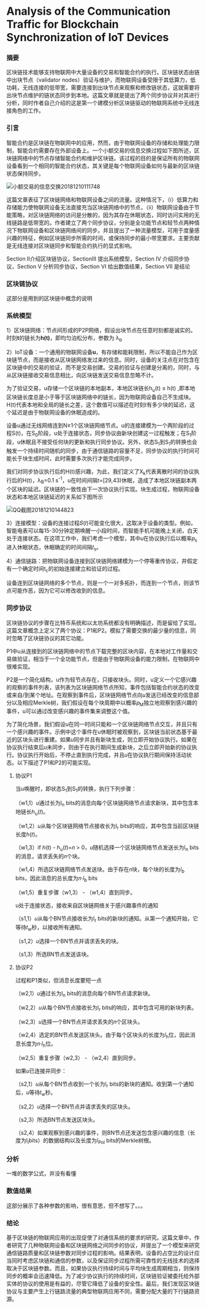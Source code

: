 # Analysis of the Communication Traffic for Blockchain Synchronization of IoT Devices


### 摘要

区块链技术能够支持物联网中大量设备的交易和智能合约的执行。区块链状态由链中出块节点（validator nodes）验证与维护，而物联网设备受限于其低算力，低功耗，无线连接的低带宽，需要连接到出块节点来观察和修改链状态，这就需要将出块节点维护的链状态同步到本地。这篇文章就是提出了两个同步协议并对其进行分析，同时作者自己介绍的这是第一个建模分析区块链驱动的物联网系统中无线连接角色的工作。

<!--more-->

### 引言

智能合约是区块链在物联网中的应用，然而，由于物联网设备的存储和处理能力限制，智能合约需要存在外部设备上。一个小额交易的信息交换过程如下图所述，区块链网络中的节点存储智能合约和维护区块链。该过程的目的是保证所有的物联网设备看到一个相同的智能合约状态，其关键是每个物联网设备如何与最新的区块链状态保持同步。

![小额交易的信息交换20181210111748](https://user-images.githubusercontent.com/26682846/54514046-033fa180-4994-11e9-9143-b1e79280a088.png)

这篇文章表征了区块链网络和物联网设备之间的流量。这种情况下，（i）低算力和存储能力使物联网设备无法直接充当区块链网络中的节点，（ii）物联网设备由于节能策略，对区块链网络的访问是分散的，因为其存在休眠状态，同时访问实用的无线链路是低带宽的。作者建立了两个同步协议，分别是全功能节点和轻节点两种情况下物联网设备和区块链网络间的同步。并且提出了一种流量模型，可用于度量感兴趣的特征，例如区块链同步所需的时间，或保持同步的最小带宽要求。主要贡献是无线连接对区块链同步和智能合约执行的显式影响。

Section II介绍区块链协议，SectionIII 提出系统模型，Section IV 介绍同步协议，Section V 分析同步协议，Section VI 给出数值结果，Section VII 是结论

### 区块链协议

这部分是用到的区块链中概念的说明

### 系统模型

1）区块链网络：节点间形成的P2P网络，假设出块节点在任意时刻都是诚实的。时刻**t**的链长为**h(t)**，即均匀泊松分布，参数为 &lambda;<sub>b</sub>

2）IoT设备：一个通用的物联网设备**u**，有存储和能耗限制，所以不能自己作为区块链节点，而是接收从区块链网络发过来的信息。同时，设备的关注点在对包含在区块链中的交易的验证，而不是交易创建。交易的验证与创建是分离的，同时，与从区块链接收交易信息相比，向区块链发送交易信息忽略不计。

为了验证交易，u存储一个区块链的本地副本，本地区块链长h<sub>u</sub>(t) &leq; h(t) ,即本地区块链长度总是小于等于区块链网络中的链长，因为物联网设备自己不生成块。H(t)代表本地和全局的链长之差，这个数值可以描述在时刻t有多少块的延迟，这个延迟是由于物联网设备的休眠造成的。

设备u通过无线网络连到N&geq;1个区块链网络节点。u的连接建模为一个两阶段的过程S(t)，在S<sub>0</sub>阶段，u处于连接状态，同步协议由新块创建这一过程触发；在S<sub>1</sub>阶段，u休眠且不接受任何块的更新和执行同步协议。另外，状态S<sub>1</sub>到S<sub>1</sub>的转换也会触发一个持续时间随机的同步，由于通信链路的容量不足，同步协议的执行时间可能长于块生成时间，此时需要多次执行才能完成同步。

我们对同步协议执行后的H(t)感兴趣，为此，我们定义了X<sub>k</sub>代表离散时间的协议执行后的H(t)，&lambda;<sub>B</sub>=0.1 s<sup>-1</sup>，u在时间间隔t=[29,43)休眠，造成了本地区块链副本两个区块的延迟。区块链的一致性由下一次协议执行实现。块生成过程，物联网设备状态和本地区块链延迟的关系如下图所示

![QQ截图20181210144823](https://user-images.githubusercontent.com/26682846/54514075-16eb0800-4994-11e9-9803-fc3d991288a4.png)

3）连接模型：设备的连接过程𝑆(𝑡)可能变化很大，这取决于设备的类型。例如，智能电表可以每15-30分钟定期唤醒一小段时间，而智能手机可能晚上关闭，白天处于连接状态。在这项工作中，我们考虑一个模型，其中𝑢在协议执行后以概率𝑝<sub>s</sub>进入休眠状态，休眠确定的时间间隔𝑡<sub>s</sub>。

4）通信链路：把物联网设备连接到区块链网络建模为一个停等重传协议，并假定有一个确定时间t<sub>c</sub>的初始连接建立和验证的过程。

设备连到区块链网络的多个节点，则是一个一对多拓扑，而连到一个节点，则该节点可能作恶，因为它可以修改收到的信息。

### 同步协议

区块链协议的步骤在比特币系统和以太坊系统都没有明确描述，而是留给了实现。这篇文章概念上定义了两个协议：P1和P2。模拟了需要交换的最少量的信息，同时忽略了区块链协议的其它功能。

P1中u从连接到的区块链网络中的节点下载完整的区块内容，在本地对工作量和交易做验证，相当于一个全功能节点，但是由于物联网设备的能力限制，在物联网中很难实现。

P2是一个简化结构，u作为轻节点存在，只接收块头。同时，u定义一个它感兴趣的观察的事件列表，该列表为区块链网络节点所知，事件包括智能合约状态的改变或来自/到某个地址。在观察到事件后，区块链网络节点向𝑢发送已经改变的信息部分以及相应Merkle树，我们假设在每个块周期中以概率𝑝<sub>M</sub>独立地观察到感兴趣的事件，u可以通过改变感兴趣的事件集来调整这个值。

为了简化场景，我们假设u在同一时间只能和一个区块链网络节点交互，并且只有一个感兴趣的事件。示例中这个事件在u休眠时被观察到，区块链当前状态基于最近的区块头进行重建。如果𝑢同步并且有新块生成，则立即开始协议执行。如果在协议执行结束后𝑢未同步，则由于在执行期间生成新块，之后立即开始新的协议执行。协议执行开始后，不停止直到执行完成，并且𝑢在协议执行期间保持活动状态。以下描述了P1和P2的可能实现。

1. 协议P1

   当u唤醒时，即状态S<sub>1</sub>到S<sub>1</sub>的转换，执行下列步骤：

   （w1,1）𝑢通过长为l<sub>n</sub> bits的消息向每个区块链网络节点请求新块，其中包含本地链长ℎ<sub>u</sub>(𝑡)。

   （w1,2）𝑢从每个区块链网络节点接收长为l<sub>r</sub> bits的响应，其中包含当前区块链长度ℎ(𝑡)。

   （w1,3）if ℎ(t) - ℎ<sub>u</sub>(𝑡)=𝑛 > 0，𝑢随机选择一个区块链网络节点发送长为l<sub>n</sub> bits的消息，请求丢失的𝑛个块。

   （w1,4）所选区块链网络节点发送块。由于存在𝑛块，每个块的长度为𝑙<sub>b</sub> bits，因此消息的总长度为𝑛·𝑙<sub>b</sub> bits

   （w1,5）重复步骤（w1,3） - （w1,4）直到同步。

   u处于连接状态，接收来自区块链网络关于感兴趣事件的通知

   （s1,1）𝑢从每个BN节点接收长为l<sub>r</sub> bits的新块的通知。从第一个通知开始，它等待𝑡<sub>w</sub>秒，以接收所有通知。

   （s1,2）𝑢选择一个BN节点并请求丢失的块。

   （s1,3）所选BN节点发送该块。

2. 协议P2

   过程和P1类似，但消息长度要短一点

   （w2,1）𝑢通过长为l<sub>n</sub> bits的消息向每个BN节点请求新块。

   （w2,2）𝑢从每个BN节点接收长为l<sub>r</sub> bits的响应，其中包含可用的新块列表。

   （w2,3）𝑢选择一个BN节点并请求丢失的𝑛个区块头。

   （w2,4）选定的BN节点发送区块头。由于每个区块头的长度为𝑙<sub>h</sub>位，因此消息长度为𝑛·𝑙<sub>h</sub>位。

   （w2,5）重复步骤（w2,3） - （w2,4）直到同步。

   如果𝑢已连接并同步：

   （s2,1）𝑢从每个BN节点收到一个长为l<sub>r</sub> bits的新块的通知。收到第一个通知后，𝑢等待𝑡<sub>w</sub>秒。

   （s2,2）𝑢选择一个BN节点并请求丢失的区块头。

   （s2,3）所选BN节点发送区块头。

   （s2,4）如果观察到感兴趣的事件，则BN节点还发送包含感兴趣的信息（长度为l<sub>i</sub>bits）的数据结构以及长度为𝑙<sub>Pol</sub> bits的Merkle树根。

### 分析

一堆的数学公式，并没有看懂

### 数值结果

这部分展示了各种参数的影响，很有意思，但不想写了。。。

### 结论

基于区块链的物联网应用的出现促使了对通信系统的要求的研究。这篇文章中，作者研究了几种物联网设备和区块链网络之间同步的协议，并提出了一个模型来研究通信链路质量和区块链参数对同步过程的影响。结果表明，设备的占空比的设计应当同时考虑区块链和通信的参数，以及保证同步过程所需可靠性的无线技术的选择取决于区块链参数。而且，如果协议执行持续时间与平均块生成周期相当，则保持同步的概率会迅速降低。为了减少协议执行的持续时间，区块链验证被委托给外部实体的协议的使用是有益的，尽管它降低了设备的安全性。最后，我们发现区块链协议与主要产生上行链路流量的典型物联网应用不同，需要分配大量的下行链路资源。
